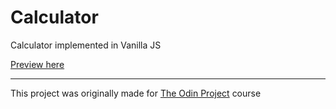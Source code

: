 # Calculator
Calculator implemented in Vanilla JS

[Preview here](https://memetystic.github.io/calculator/)

---
This project was originally made for [The Odin Project](https://www.theodinproject.com/) course
